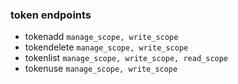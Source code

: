### token endpoints

- tokenadd `manage_scope, write_scope`
- tokendelete `manage_scope, write_scope`
- tokenlist `manage_scope, write_scope, read_scope`
- tokenuse `manage_scope, write_scope`
